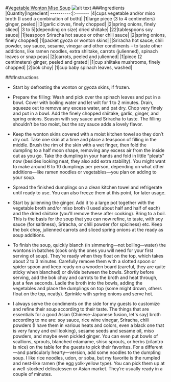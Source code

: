 #[Vegetable Wonton Miso Soup](http://food52.com/recipes/40582-vegetable-wonton-miso-soup)
![alt text](https://images.food52.com/YSPKi-3IIJsiXJx-XJmn3w3Kyz4=/753x502/c9048b82-d0be-4334-be0b-0946775b9755--wonton_dumpling_soup_vegetarian_recipe.jpg)
###Ingredients
|Quantity|Ingredient|
----------:|:-------
|4|cups vegetable and/or miso broth (I used a combination of both)|
|1|large piece (3 to 4 centimeters) ginger, peeled|
|3|garlic cloves, finely chopped|
|2|spring onions, finely sliced|
|3 to 5|(depending on size) dried shiitake|
|22|tablespoons soy sauce|
|1|teaspoon Sriracha hot sauce or other chili sauce|
|2|spring onions, finely chopped|
|1|packet gyoza or wonton skins|
||Sriracha hot sauce, chili powder, soy sauce, sesame, vinegar and other condiments – to taste  other additions, like ramen noodles, extra shiitake, carrots (julienned), spinach leaves or snap peas|
|2|carrots, peeled and julienned|
|1|piece (2 centimeters) ginger, peeled and grated|
|1|cup shiitake mushrooms, finely chopped|
|2|bok choy|
|1|cup baby spinach leaves, washed|

###Instructions

* Start by defrosting the wonton or gyoza skins, if frozen.

* Prepare the filling: Wash and pick over the spinach leaves and put in a bowl. Cover with boiling water and let wilt for 1 to 2 minutes. Drain, squeeze out to remove any excess water, and pat dry. Chop very finely and put in a bowl. Add the finely chopped shiitake, garlic, ginger, and spring onions. Season with soy sauce and Sriracha to taste. The filling shouldn’t be too moist, but the soy sauce adds a lovely flavor.

* Keep the wonton skins covered with a moist kitchen towel so they don’t dry out. Take one skin at a time and place a teaspoon of filling in the middle. Brush the rim of the skin with a wet finger, then fold the dumpling to a half moon shape, removing any excess air from the inside out as you go. Take the dumpling in your hands and fold in little “pleats” now (besides looking neat, they also add extra stability). You might want to make around 6 to 10 dumplings per person, depending on what other additions—like ramen noodles or vegetables—you plan on adding to your soup.

* Spread the finished dumplings on a clean kitchen towel and refrigerate until ready to use. You can also freeze them at this point, for later usage.

* Start by julienning the ginger. Add it to a large pot together with the vegetable broth and/or miso broth (I used about half and half of each) and the dried shiitake (you'll remove these after cooking). Bring to a boil. This is the basis for the soup that you can now refine, to taste, with soy sauce (for saltiness), Sriracha, or chili powder (for spiciness) etc. Keep the bok choy, julienned carrots and sliced spring onions at the ready as soup additions.

* To finish the soup, quickly blanch (in simmering—not boiling—water) the wontons in batches (cook only the ones you will need for your first serving of soup). They’re ready when they float on the top, which takes about 2 to 3 minutes. Carefully remove them with a slotted spoon or spider spoon and keep ready on a wooden board (careful, they are quite sticky when blanched) or divide between the bowls. Shortly before serving, add the bok choy and carrots to the broth and heat through, just a few seconds. Ladle the broth into the bowls, adding the vegetables and place the dumplings on top (some might drown, others float on the top, neatly). Sprinkle with spring onions and serve hot.

* I always serve the condiments on the side for my guests to customize and refine their soup according to their taste. The things that are essentials for a good Asian (Chinese-Japanese fusion, let's say) broth according to me are: soy sauce, rice wine vinegar, Sriracha, chili powders (I have them in various heats and colors, even a black one that is very fancy and evil looking), sesame seeds and sesame oil, miso powders, and maybe even pickled ginger. You can even put bowls of scallions, sprouts, blanched edamame, shiso sprouts, or herbs (cilantro is nice) on the table for the guests to pick their favorites. For a different—and particularly hearty—version, add some noodles to the dumpling soup. I like rice noodles, udon, or soba, but my favorite is the rumpled and nest-like ramen (the egg yolk-yellow type). You can pick them up at a well-stocked delicatessen or Asian market. They’re usually ready in a couple of minutes.